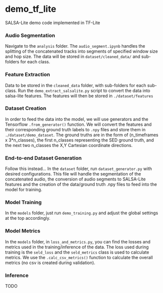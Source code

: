 # demo_tf_lite
SALSA-Lite demo code implemented in TF-Lite

### Audio Segmentation 
Navigate to the `analysis` folder. The `audio_segment.ipynb` handles the splitting of the concatenated tracks into segments of specified window size and hop size. The data will be stored in `dataset/cleaned_data/` and sub-folders for each class.

### Feature Extraction 
Data to be stored in the `cleaned_data` folder, with sub-folders for each sub-class. Run the `demo_extract_salsalite.py` script to convert the data into salsa-lite features. The features will then be stored in `./dataset/features` 

### Dataset Creation
In order to feed the data into the model, we will use generators and the Tensorflow `.from_generator()` function. We will convert the features and their corresponding ground truth labels to `.npy` files and store them in `./dataset/demo_dataset`. The ground truths are in the form of (n_timeframes x 3*n_classes), the first n_classes representing the SED ground truth, and the next two n_classes the X,Y Cartesian coordinate directions.

### End-to-end Dataset Generation
Follow this instead... In the `dataset` folder, run `dataset_generator.py` with desired configurations. This file will handle the segmentation of the concatenated audio, the conversion of audio segments to SALSA-Lite features and the creation of the data/ground truth .npy files to feed into the model for training.

### Model Training
In the `models` folder, just run `demo_training.py` and adjust the global settings at the top accordingly. 

### Model Metrics
In the `models` folder, in `loss_and_metrics.py`, you can find the losses and metrics used in the training/inference of the data. The loss used during training is the `seld_loss` and the `seld_metrics` class is used to calculate metrics. We use the `.calc_csv_metrics()` function to calculate the overall metrics (no csv is created during validation). 

### Inference
TODO

